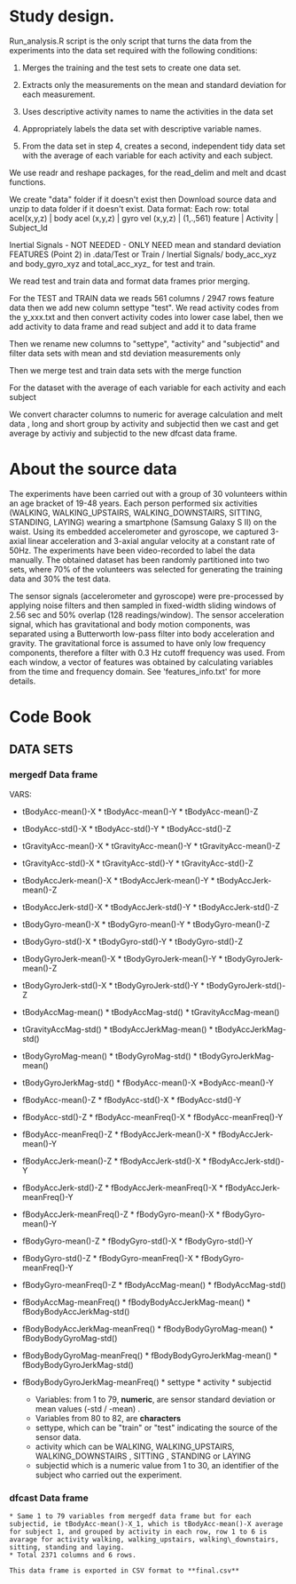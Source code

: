 
# Study design.

Run_analysis.R script is the only script that turns the data from the experiments into the data set required with the following conditions:


1. Merges the training and the test sets to create one data set.

2. Extracts only the measurements on the mean and standard deviation for each measurement.

3. Uses descriptive activity names to name the activities in the data set

4. Appropriately labels the data set with descriptive variable names.

5. From the data set in step 4, creates a second, independent tidy data set with the average of each variable for each activity and each subject.


We use readr and reshape packages, for the read_delim and melt and dcast functions.

We create "data" folder if it doesn't exist then  Download source data and unzip to data folder if it doesn't exist.
Data format:
Each row:  total acel(x,y,z) | body acel (x,y,z) | gyro vel (x,y,z) | (1,.,561) feature | Activity | Subject_Id

Inertial Signals - NOT NEEDED - ONLY NEED mean and standard deviation FEATURES (Point 2)
in .data/Test or Train / Inertial Signals/ body_acc_xyz and body_gyro_xyz and total_acc_xyz_ for test and train.

We read test and train data and format data frames prior merging.

For the TEST and TRAIN data we reads 561 columns / 2947 rows feature data
then we add new column settype "test".
We read activity codes from the y_xxx.txt and then convert activity codes into lower case label, then we add activity to data frame and read subject and add it to data frame

Then we rename new columns to "settype", "activity" and "subjectid"
and filter data sets with mean and std deviation measurements only

Then we merge test and train data sets with the merge function

For the dataset with the average of each variable for each activity and each subject

We convert  character columns to numeric for average calculation 
and  melt data , long and short group by activity and subjectid
then we cast and get average by activiy and subjectid to the new dfcast data frame.

# About the source data

The experiments have been carried out with a group of 30 volunteers within an age bracket of 19-48 years. Each person performed six activities (WALKING, WALKING\_UPSTAIRS, WALKING\_DOWNSTAIRS, SITTING, STANDING, LAYING) wearing a smartphone (Samsung Galaxy S II) on the waist. Using its embedded accelerometer and gyroscope, we captured 3-axial linear acceleration and 3-axial angular velocity at a constant rate of 50Hz. The experiments have been video-recorded to label the data manually. The obtained dataset has been randomly partitioned into two sets, where 70% of the volunteers was selected for generating the training data and 30% the test data. 

The sensor signals (accelerometer and gyroscope) were pre-processed by applying noise filters and then sampled in fixed-width sliding windows of 2.56 sec and 50% overlap (128 readings/window). The sensor acceleration signal, which has gravitational and body motion components, was separated using a Butterworth low-pass filter into body acceleration and gravity. The gravitational force is assumed to have only low frequency components, therefore a filter with 0.3 Hz cutoff frequency was used. From each window, a vector of features was obtained by calculating variables from the time and frequency domain. See 'features_info.txt' for more details. 


# Code Book

## DATA SETS

###  **mergedf** Data frame

VARS:

* tBodyAcc-mean()-X             * tBodyAcc-mean()-Y              * tBodyAcc-mean()-Z

* tBodyAcc-std()-X               * tBodyAcc-std()-Y               * tBodyAcc-std()-Z

* tGravityAcc-mean()-X            * tGravityAcc-mean()-Y            * tGravityAcc-mean()-Z

* tGravityAcc-std()-X             * tGravityAcc-std()-Y             * tGravityAcc-std()-Z

* tBodyAccJerk-mean()-X          * tBodyAccJerk-mean()-Y          * tBodyAccJerk-mean()-Z

* tBodyAccJerk-std()-X           * tBodyAccJerk-std()-Y           * tBodyAccJerk-std()-Z

* tBodyGyro-mean()-X             * tBodyGyro-mean()-Y             * tBodyGyro-mean()-Z

* tBodyGyro-std()-X              * tBodyGyro-std()-Y              * tBodyGyro-std()-Z

* tBodyGyroJerk-mean()-X         * tBodyGyroJerk-mean()-Y         * tBodyGyroJerk-mean()-Z

* tBodyGyroJerk-std()-X          * tBodyGyroJerk-std()-Y          * tBodyGyroJerk-std()-Z

* tBodyAccMag-mean()              * tBodyAccMag-std()           * tGravityAccMag-mean()

* tGravityAccMag-std()         * tBodyAccJerkMag-mean()          * tBodyAccJerkMag-std()

* tBodyGyroMag-mean()             * tBodyGyroMag-std()        * tBodyGyroJerkMag-mean()

* tBodyGyroJerkMag-std()               * fBodyAcc-mean()-X        *BodyAcc-mean()-Y

* fBodyAcc-mean()-Z                * fBodyAcc-std()-X                * fBodyAcc-std()-Y

* fBodyAcc-std()-Z           * fBodyAcc-meanFreq()-X           * fBodyAcc-meanFreq()-Y

* fBodyAcc-meanFreq()-Z           * fBodyAccJerk-mean()-X         * fBodyAccJerk-mean()-Y

* fBodyAccJerk-mean()-Z            * fBodyAccJerk-std()-X         * fBodyAccJerk-std()-Y

* fBodyAccJerk-std()-Z       * fBodyAccJerk-meanFreq()-X       * fBodyAccJerk-meanFreq()-Y

* fBodyAccJerk-meanFreq()-Z              * fBodyGyro-mean()-X      * fBodyGyro-mean()-Y

* fBodyGyro-mean()-Z               * fBodyGyro-std()-X               * fBodyGyro-std()-Y

* fBodyGyro-std()-Z          * fBodyGyro-meanFreq()-X          * fBodyGyro-meanFreq()-Y

* fBodyGyro-meanFreq()-Z              * fBodyAccMag-mean()         * fBodyAccMag-std()

* fBodyAccMag-meanFreq()      * fBodyBodyAccJerkMag-mean()    * fBodyBodyAccJerkMag-std()

* fBodyBodyAccJerkMag-meanFreq()     * fBodyBodyGyroMag-mean()    * fBodyBodyGyroMag-std()

* fBodyBodyGyroMag-meanFreq()  * fBodyBodyGyroJerkMag-mean()  * fBodyBodyGyroJerkMag-std()

* fBodyBodyGyroJerkMag-meanFreq()    * settype      * activity        * subjectid 
                       
                      
	* Variables: from 1 to 79, **numeric**,  are sensor standard deviation or mean values (-std / -mean) .
	* Variables from 80 to 82, are **characters**
	* settype, which can be "train" or "test" indicating the source of the sensor data.
	* activity which can be WALKING, WALKING\_UPSTAIRS, WALKING\_DOWNSTAIRS , SITTING , STANDING or LAYING
	* subjectid which is a numeric value from 1 to 30, an identifier of the subject who carried out the experiment.
    
    
###  **dfcast** Data frame
    
	* Same 1 to 79 variables from mergedf data frame but for each subjectid, ie tBodyAcc-mean()-X_1, which is tBodyAcc-mean()-X average for subject 1, and grouped by activity in each row, row 1 to 6 is avarage for activity walking, walking_upstairs, walking\_downstairs, sitting, standing and laying.
	* Total 2371 columns and 6 rows.
    
    This data frame is exported in CSV format to **final.csv**
    